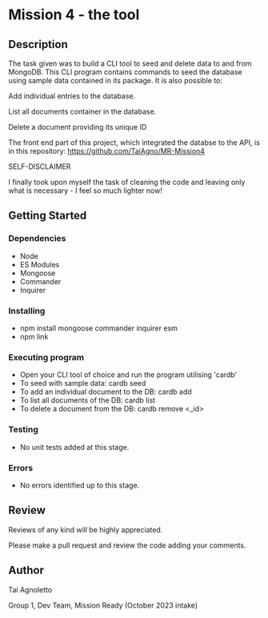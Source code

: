 # Mission 4 - the tool

## Description

The task given was to build a CLI tool to seed and delete data to and from MongoDB.
This CLI program contains commands to seed the database using sample data contained in its package.
It is also possible to:

Add individual entries to the database.

List all documents container in the database.

Delete a document providing its unique ID


The front end part of this project, which integrated the databse to the API, is in this repository: https://github.com/TaiAgno/MR-Mission4


SELF-DISCLAIMER

I finally took upon myself the task of cleaning the code and leaving only what is necessary - I feel so much lighter now!

## Getting Started

### Dependencies

* Node
* ES Modules
* Mongoose
* Commander
* Inquirer

### Installing

* npm install mongoose commander inquirer esm
* npm link

### Executing program

* Open your CLI tool of choice and run the program utilising 'cardb'
* To seed with sample data: cardb seed
* To add an individual document to the DB: cardb add
* To list all documents of the DB: cardb list
* To delete a document from the DB: cardb remove <_id>

### Testing

* No unit tests added at this stage.

### Errors

* No errors identified up to this stage.

## Review

Reviews of any kind will be highly appreciated.

Please make a pull request and review the code adding your comments.

## Author

Tai Agnoletto

Group 1, Dev Team, Mission Ready (October 2023 intake)
